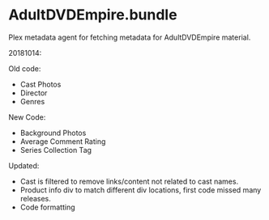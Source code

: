 # AdultDVDEmpire.bundle

Plex metadata agent for fetching metadata for AdultDVDEmpire material.

20181014:

Old code:
- Cast Photos
- Director
- Genres

New Code:
- Background Photos
- Average Comment Rating
- Series Collection Tag

Updated:
- Cast is filtered to remove links/content not related to cast names.
- Product info div to match different div locations, first code missed many releases.
- Code formatting
